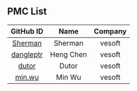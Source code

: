 ## PMC List

|                    GitHub ID                    |  Name  | Company |
| :---------------------------------------------: | :----: | :-----: |
| [Sherman](https://github.com/sherman-the-tank) |  Sherman  | vesoft |
| [dangleptr](https://github.com/dangleptr)|  Heng Chen | vesoft |
| [dutor](https://github.com/dutor)|  Dutor  | vesoft |
| [min.wu](https://github.com/whitewum)| Min Wu | vesoft |